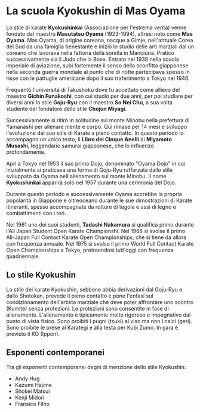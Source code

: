 # La scuola Kyokushin di Mas Oyama

Lo stile di karate **Kyokushinkai** (Associazione per l'estrema verità) 
venne fondato dal maestro **Masutatsu Oyama** (1923-1994), altresì noto come
**Mas Oyama**.
Mas Oyama, di origine coreana, nacque a Gimje, nell'atttuale Corea del Sud da 
una famiglia benestante e iniziò lo studio delle arti marziali dal un coreano
che lavorava nella fattoria della sorella in Manciuria. Pratico successivamente
sia il Judo che la Boxe.
Entrato nel 1938 nella scuola imperiale di aviazione, subì fortemente il senso 
della sconfitta giapponese nella seconda guerra mondiale al punto che di notte
partecipava spesso in risse con le pattuglie americane dopo il suo traferimento
a Tokyo nel 1946.

Frequentò l'università di Takushoku dove fu accettato come 
allievo del maestro **Gichin Funakoshi**, con cui studiò per due anni, per poi
studiare per diversi anni lo stile **Goju-Ryu** con il maestro **So Nei Chu**,
a sua volta studente del fondatore dello stile **Chojun Miyagi**.

Successivamente si ritirò in solitudine sul monte Minobu nella prefettura di 
Yamanashi per allenare mente e corpo. Qui rimase per 14 mesi e sviluppo l'evoluzione
del suo stile di Karate a pieno contatto. In questo periodo lo accompagno un 
unico testo, il **Libro dei Cinque Anelli** di **Miyamoto Musashi**, leggendario
samurai giapponese, che lo influenzò profondamente.

Aprì a Tokyo nel 1953 il suo primo Dojo, denominato "Oyama Dojo" in cui 
inizialmente si praticava una forma di Goju-Ryu rafforzata dallo stile sviluppato
da Oyama nell'allenamento sul monte Minobu.
Il nome **Kyokushinkai** apparirà solo nel 1957 durante una cerimonia del Dojo.

Durante questo periodo e successivamente Oyama accrebbe la propria popolarità 
in Giappone e oltreoceano durante le sue dimostrazioni di Karate itineranti,
spesso accompagnate da rotture di tegole e assi di legno e combattimenti con 
i tori.

Nel 1961 uno dei suoi studenti, **Tadashi Nakamura** si qualifica primo durante
l'All Japan Student Open Karate Championshi.
Nel 1968 si svolse il primo All-Japan Full Contact Karate Open Championships, che
si tiene da allora con frequenza annuale.
Nel 1975 si svolse il primo World Full Contact Karate Open Championships a Tokyo,
protraendosi tutt'oggi con frequenza quadriennale.

## Lo stile Kyokushin
Lo stile del karate Kyokushin, sebbene abbia derivazioni dal Goju-Ryu e dallo 
Shotokan, prevede il pieno contatto e pone l'enfasi sul condizionamento 
dell'artista marziale che deve poter affrontare uno scontro (Kumite) senza 
protezioni. Le protezioni sono consentite in fase di allenamento.
L'allenamento è tipicamente molto rigoroso e impegnativo dal punto di vista 
fisico.
Sono proibiti i pugni (tsuki) al viso ma non i calci (geri). Sono proibite le
prese al Karategi e alla testa per Kubi Zumo.
In gara è previsto il KO (Ippon).

## Esponenti contemporanei
Tra gli esponenti contemporanei degni di menzione dello stile Kyokushin:
- Andy Hug
- Kazumi Hajime
- Shokei Matsui
- Kenji Midori
- Fransico Filho

